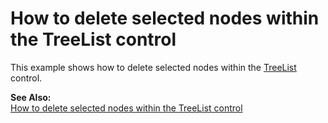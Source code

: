 # How to delete selected nodes within the TreeList control


<p>This example shows how to delete selected nodes within the <a href="http://documentation.devexpress.com/#WindowsForms/clsDevExpressXtraTreeListTreeListtopic">TreeList</a> control.</p><p><strong>See Also:</strong><br />
<a href="https://www.devexpress.com/Support/Center/p/A2850">How to delete selected nodes within the TreeList control</a></p>

<br/>



